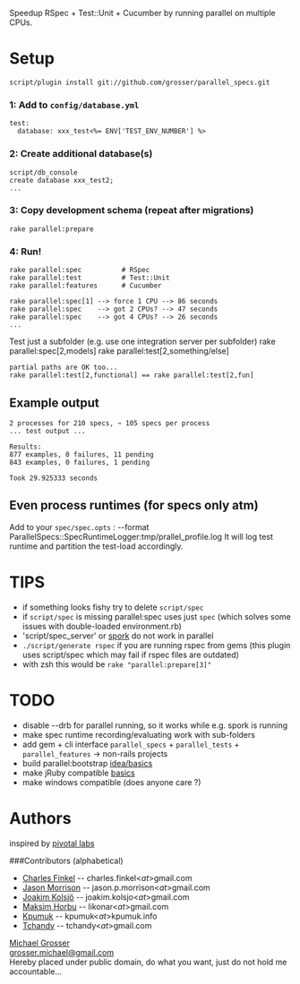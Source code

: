 Speedup RSpec + Test::Unit + Cucumber by running parallel on multiple CPUs.

Setup
=====

    script/plugin install git://github.com/grosser/parallel_specs.git

### 1: Add to `config/database.yml`
    test:
      database: xxx_test<%= ENV['TEST_ENV_NUMBER'] %>

### 2: Create additional database(s)
    script/db_console
    create database xxx_test2;
    ...

### 3: Copy development schema (repeat after migrations)
    rake parallel:prepare

### 4: Run!
    rake parallel:spec          # RSpec
    rake parallel:test          # Test::Unit
    rake parallel:features      # Cucumber

    rake parallel:spec[1] --> force 1 CPU --> 86 seconds
    rake parallel:spec    --> got 2 CPUs? --> 47 seconds
    rake parallel:spec    --> got 4 CPUs? --> 26 seconds
    ...

Test just a subfolder (e.g. use one integration server per subfolder)
    rake parallel:spec[2,models]
    rake parallel:test[2,something/else]

    partial paths are OK too...
    rake parallel:test[2,functional] == rake parallel:test[2,fun]

Example output
--------------
    2 processes for 210 specs, ~ 105 specs per process
    ... test output ...

    Results:
    877 examples, 0 failures, 11 pending
    843 examples, 0 failures, 1 pending

    Took 29.925333 seconds

Even process runtimes (for specs only atm)
-----------------
Add to your `spec/spec.opts` :
    --format ParallelSpecs::SpecRuntimeLogger:tmp/prallel_profile.log
It will log test runtime and partition the test-load accordingly.

TIPS
====
 - if something looks fishy try to delete `script/spec`
 - if `script/spec` is missing parallel:spec uses just `spec` (which solves some issues with double-loaded environment.rb)
 - 'script/spec_server' or [spork](http://github.com/timcharper/spork/tree/master) do not work in parallel
 - `./script/generate rspec` if you are running rspec from gems (this plugin uses script/spec which may fail if rspec files are outdated)
 - with zsh this would be `rake "parallel:prepare[3]"`

TODO
====
 - disable --drb for parallel running, so it works while e.g. spork is running
 - make spec runtime recording/evaluating work with sub-folders
 - add gem + cli interface `parallel_specs` + `parallel_tests` + `parallel_features` -> non-rails projects
 - build parallel:bootstrap [idea/basics](http://github.com/garnierjm/parallel_specs/commit/dd8005a2639923dc5adc6400551c4dd4de82bf9a)
 - make jRuby compatible [basics](http://yehudakatz.com/2009/07/01/new-rails-isolation-testing/)
 - make windows compatible (does anyone care ?)

Authors
====
inspired by [pivotal labs](http://pivotallabs.com/users/miked/blog/articles/849-parallelize-your-rspec-suite)  

###Contributors (alphabetical)
 - [Charles Finkel](http://charlesfinkel.com/) -- charles.finkel<$at$>gmail.com
 - [Jason Morrison](http://jayunit.net) -- jason.p.morrison<$at$>gmail.com
 - [Joakim Kolsjö](http://www.rubyblocks.se) -- joakim.kolsjo<$at$>gmail.com
 - [Maksim Horbu](http://github.com/mhorbul) -- likonar<$at$>gmail.com
 - [Kpumuk](http://kpumuk.info/) -- kpumuk<$at$>kpumuk.info
 - [Tchandy](http://thiagopradi.net/) -- tchandy<$at$>gmail.com

[Michael Grosser](http://pragmatig.wordpress.com)  
grosser.michael@gmail.com  
Hereby placed under public domain, do what you want, just do not hold me accountable...
